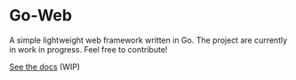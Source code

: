 # Go-Web
A simple lightweight web framework written in Go.
The project are currently in work in progress. Feel free to contribute!

[See the docs](https://goweb.readthedocs.io/) (WIP)